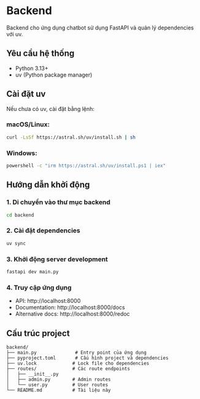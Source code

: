 # Backend

Backend cho ứng dụng chatbot sử dụng FastAPI và quản lý dependencies với uv.

## Yêu cầu hệ thống

- Python 3.13+
- uv (Python package manager)

## Cài đặt uv

Nếu chưa có uv, cài đặt bằng lệnh:

### macOS/Linux:

```bash
curl -LsSf https://astral.sh/uv/install.sh | sh
```

### Windows:

```bash
powershell -c "irm https://astral.sh/uv/install.ps1 | iex"
```

## Hướng dẫn khởi động

### 1. Di chuyển vào thư mục backend

```bash
cd backend
```

### 2. Cài đặt dependencies

```bash
uv sync
```

### 3. Khởi động server development

```bash
fastapi dev main.py
```

### 4. Truy cập ứng dụng

- API: http://localhost:8000
- Documentation: http://localhost:8000/docs
- Alternative docs: http://localhost:8000/redoc

## Cấu trúc project

```
backend/
├── main.py              # Entry point của ứng dụng
├── pyproject.toml       # Cấu hình project và dependencies
├── uv.lock             # Lock file cho dependencies
├── routes/             # Các route endpoints
│   ├── __init__.py
│   ├── admin.py        # Admin routes
│   └── user.py         # User routes
└── README.md           # Tài liệu này
```
